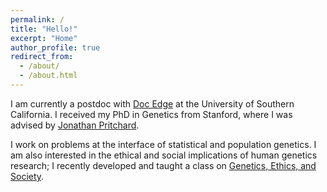```yaml
---
permalink: /
title: "Hello!"
excerpt: "Home"
author_profile: true
redirect_from: 
  - /about/
  - /about.html
---
```

I am currently a postdoc with [Doc Edge](https://edgepopgen.github.io/edgelab/) at the University of Southern California. I received my PhD in Genetics from Stanford, where I was advised by [Jonathan Pritchard](https://web.stanford.edu/group/pritchardlab/home.html).

I work on problems at the interface of statistical and population genetics. I am also interested in the ethical and social implications of human genetics research; I recently developed and taught a class on [Genetics, Ethics, and Society](https://stanford-genethics.github.io/).
